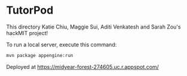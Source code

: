 # TutorPod
This directory Katie Chiu, Maggie Sui, Aditi Venkatesh and Sarah Zou's hackMIT project!

To run a local server, execute this
command:

```bash
mvn package appengine:run
```

Deployed at https://midyear-forest-274605.uc.r.appspot.com/
